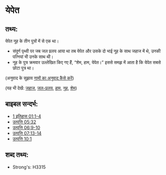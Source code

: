# येपेत #

## तथ्य: ##

येपेत नूह के तीन पुत्रों में से एक था।

* संपूर्ण पृथ्वी पर जब जल प्रलय आया था तब येपेत और उसके दो भाई नूह के साथ जहाज में थे, उनकी पत्नियां भी उनके साथ थी।
* नूह के पुत्र क्रमवार उल्लेखित किए गए हैं, “शेम, हाम, येपेत।” इससे समझ में आता है कि येपेत सबसे छोटा पुत्र था।

(अनुवाद के सुझाव [नामों का अनुवाद कैसे करें](rc://hi/ta/man/translate/translate-names))

(यह भी देखें: [जहाज](../kt/ark.md), [जल-प्रलय](../other/flood.md), [हाम](../names/ham.md), [नूह](../names/noah.md), [शेम](../names/shem.md))

## बाइबल सन्दर्भ: ##

* [1 इतिहास 01:1-4](rc://hi/tn/help/1ch/01/01)
* [उत्पत्ति 05:32](rc://hi/tn/help/gen/05/32)
* [उत्पत्ति 06:9-10](rc://hi/tn/help/gen/06/09)
* [उत्पत्ति 07:13-14](rc://hi/tn/help/gen/07/13)
* [उत्पत्ति 10:1](rc://hi/tn/help/gen/10/01)

## शब्द तथ्य: ##

* Strong's: H3315
